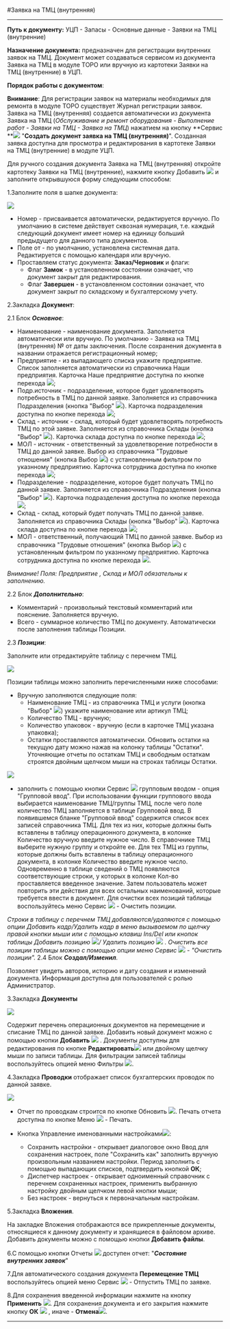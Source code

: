 ﻿#Заявка на ТМЦ (внутренняя)

----------

**Путь к документу:** УЦП - Запасы - Основные данные - Заявки на ТМЦ (внутренние)

**Назначение документа:**  предназначен для регистрации внутренних заявок на ТМЦ.  Документ может создаваться сервисом из документа Заявка на ТМЦ в модуле ТОРО или вручную из картотеки Заявки на ТМЦ (внутренние) в УЦП.

**Порядок работы с документом**:

**Внимание**: Для регистрации заявок на материалы необходимых для ремонта в модуле ТОРО  существует Журнал регистрации заявок. Заявка на ТМЦ (внутренняя) создается автоматически из документа Заявка на ТМЦ (*Обслуживание и ремонт оборудования - Выполнение работ - Заявки на ТМЦ - Заявка на ТМЦ*) нажатием на кнопку **Сервис **![](topic:SCM.AddFiles.Btn_Services.png) "**Создать документ заявка на ТМЦ (внутренняя)**". Созданная заявка доступна для просмотра и редактирования в картотеке Заявки на ТМЦ (внутренние) в модуле УЦП.

Для ручного создания документа Заявка на ТМЦ (внутренняя) откройте картотеку Заявки на ТМЦ (внутренние), нажмите кнопку Добавить  ![](topic:SCM.AddFiles.Buttons.Btn_Add.png) и заполните открывшуюся форму следующим способом:

1.Заполните поля в шапке документа:

![](topic:SCM.AddFiles.Screenshot_1924.jpg)

 * Номер - присваивается автоматически, редактируется вручную. По умолчанию в системе действует сквозная нумерация, т.е. каждый следующий документ имеет номер на единицу больший предыдущего для данного типа документов.
* Поле от - по умолчанию, установлена системная дата. Редактируется с помощью календаря или вручную. 
* Проставляем статус документа: **Заказ/Черновик** и флаги:
    * Флаг **Замок** - в установленном состоянии означает, что документ закрыт для редактирования. 
    * Флаг **Завершен** - в установленном состоянии означает, что документ закрыт по складскому и бухгалтерскому учету. 

2.Закладка **Документ**: 

2.1 Блок ***Основное***:

* Наименование - наименование документа. Заполняется автоматически или вручную. По умолчанию - Заявка на ТМЦ (внутренняя) №  от даты заключения.  После сохранения документа в названии отражается регистрационный номер; 
* Предприятие  - из выпадающего списка укажите предприятие. Список заполняется автоматически из справочника Наши предприятия. Карточка Наше предприятие доступна по кнопке перехода ![](topic:SCM.AddFiles.Btn_go.png);
* Подр.источник - подразделение, которое будет удовлетворять потребность в ТМЦ по данной заявке. Заполняется из справочника Подразделения (кнопка  "Выбор" ![](topic:SCM.AddFiles.Buttons.Btn_select.png)). Карточка  подразделения доступна по кнопке перехода ![](topic:SCM.AddFiles.Btn_go.png);
* Склад - источник - склад, который будет удовлетворять потребность ТМЦ по этой заявке. Заполняется из справочника Склады (кнопка  "Выбор" ![](topic:SCM.AddFiles.Buttons.Btn_select.png)). Карточка  склада доступна по кнопке перехода ![](topic:SCM.AddFiles.Btn_go.png);
* МОЛ - источник  - ответственный за удовлетворение потребности в ТМЦ до данной заявке. Выбор из справочника "Трудовые отношения" (кнопка Выбор ![](topic:SCM.AddFiles.Buttons.Btn_select.png)) с установленным фильтром по указнному предприятию. Карточка  сотрудника доступна по кнопке перехода ![](topic:SCM.AddFiles.Btn_go.png);
* Подразделение - подразделение, которое будет получать ТМЦ по данной заявке. Заполняется из справочника Подразделения (кнопка  "Выбор" ![](topic:SCM.AddFiles.Buttons.Btn_select.png)). Карточка  подразделения доступна по кнопке перехода ![](topic:SCM.AddFiles.Btn_go.png);
* Склад - склад, который будет получать ТМЦ по данной заявке. Заполняется из справочника Склады (кнопка  "Выбор" ![](topic:SCM.AddFiles.Buttons.Btn_select.png)). Карточка  склада доступна по кнопке перехода ![](topic:SCM.AddFiles.Btn_go.png);
* МОЛ - ответственный, получающий ТМЦ по данной заявке. Выбор из справочника "Трудовые отношения" (кнопка Выбор ![](topic:SCM.AddFiles.Buttons.Btn_select.png)) с установленным фильтром по указнному предприятию. Карточка сотрудника доступна по кнопке перехода ![](topic:SCM.AddFiles.Btn_go.png).

*Внимание! Поля: Предприятие , Склад и МОЛ обязательны к заполнению.*

2.2 Блок ***Дополнительно***:

* Комментарий - произвольный текстовый комментарий или пояснение. Заполняется вручную.
* Всего - суммарное количество ТМЦ по документу. Автоматически после заполнения таблицы Позиции.

2.3 ***Позиции***:

Заполните или отредактируйте таблицу с перечнем ТМЦ. 

![](topic:SCM.AddFiles.Screenshot_1928.jpg)

Позиции таблицы можно заполнить перечисленными ниже способами:

* Вручную заполняются следующие поля:
    * Наименование ТМЦ - из справочника ТМЦ и услуги (кнопка  "Выбор" ![](topic:SCM.AddFiles.Buttons.Btn_select.png)) укажите наименование или артикул ТМЦ;
    * Количество ТМЦ - вручную;
    * Количество упаковок - вручную (если в карточке ТМЦ указана упаковка);
    * Остатки проставляются автоматически. Обновить остатки на текущую дату можно нажав на колонку таблицы "Остатки". Уточняющие отчеты по остаткам ТМЦ и свободным остаткам строятся двойным щелчком мыши на строках таблицы Остатки. 

![](topic:SCM.AddFiles.Screenshot_1929.jpg)
    
*  заполнить с помощью кнопки Сервис ![](topic:SCM.AddFiles.Btn_Services.png) групповым вводом - опция "Групповой ввод".  При использовании функции группового ввода выбирается наименование ТМЦ/группы ТМЦ, после чего поле количество ТМЦ заполняется в таблице Групповой ввод. В появившемся бланке "Групповой ввод" содержится список всех записей справочника ТМЦ. Для тех из них, которые должны быть вставлены в таблицу операционного документа, в колонке Количество вручную введите нужное число. В справочнике ТМЦ выберите нужную группу и откройте ее. Для тех ТМЦ из группы, которые должны быть вставлены в таблицу операционного документа, в колонке Количество введите нужное число. Одновременно в таблице сведений о ТМЦ появляются соответствующие строки, у которых в колонке Кол-во проставляется введенное значение. Затем пользователь может повторить эти действия для всех остальных наименований, которые требуется ввести в документ. Для очистки всех позиций таблицы воспользуйтесь меню Сервис ![](topic:SCM.AddFiles.Btn_Services.png) - Очистить позиции.
    
*Строки в таблицу с перечнем ТМЦ добавляются/удаляются с помощью опции Добавить кадр/Удалить кадр в меню вызываемом по щелчку правой кнопки мыши или с помощью клавиш Ins/Del или кнопок таблицы Добавить позицию ![](topic:SCM.AddFiles.Buttons.Btn_Add.png)/ Удалить позицию ![](topic:SCM.AddFiles.Btn_Del_tab.png) . Очистить  все позиции таблицы можно с помощью опции меню  Сервис ![](topic:SCM.AddFiles.Btn_Services.png) - "Очистить позиции".*
2.4 Блок ***Создал/Изменил***.

Позволяет увидеть авторов, историю и дату создания и изменений документа. Информация доступна для пользователей с ролью Администратор.

3.Закладка **Документы**

![](topic:SCM.AddFiles.Screenshot_1925.jpg)

Содержит перечень операционных документов на перемещение и списание ТМЦ по данной заявке. Добавить новый документ можно с помощью кнопки **Добавить** ![](topic:SCM.AddFiles.Buttons.Btn_Add.png)  . Документы доступны для редактирования по кнопке **Редактировать**![](topic:SCM.AddFiles.Buttons.Btn_Edit.png) или двойному щелчку мыши по записи таблицы. Для фильтрации записей таблицы воспользуйтесь опцией меню Фильтры ![](topic:SCM.AddFiles.Buttons.Btn_Filter.png).


4.Закладка **Проводки** отображает список бухгалтерских проводок по данной заявке.

![](topic:SCM.AddFiles.Screenshot_1926.jpg)

* Отчет по проводкам строится по кнопке Обновить ![](topic:SCM.AddFiles.Btn_Refresh.png). Печать отчета доступна по кнопке Меню ![](topic:SCM.AddFiles.Buttons.BtnSystemMenu.png) - Печать.

* Кнопка Управление именованными настройками![](topic:SCM.AddFiles.Btn_Settings_menager.png):
    * Сохранить настройки -  открывает диалоговое окно Ввод для сохранения настроек, поле "Сохранить как" заполнить вручную произвольным названием настройки. Период заполнить с помощью выпадающих списков, подтвердить кнопкой **ОК**;
    * Диспетчер настроек - открывает одноименный справочник с перечнем сохраненных настроек, применить  выбранную настройку двойным щелчком левой кнопки мыши;
    * Без настроек - вернуться к первоначальным настройкам.

5.Закладка **Вложения**.

На закладке Вложения отображаются все прикрепленные документы, относящиеся к данному документу и хранящиеся в файловом архиве. Добавить документы можно с помощью кнопки **Добавить файлы**.


6.С помощью кнопки Отчеты  ![](topic:SCM.AddFiles.Buttons.Btn_Report.png) доступен отчет: "***Состояние внутренних заявок***"

7.Для автоматического создания документа  **Перемещение ТМЦ**  воспользуйтесь опцией меню Сервис ![](topic:SCM.AddFiles.Btn_Services.png) - Отпустить ТМЦ по заявке.

8.Для сохранения введенной информации нажмите на кнопку **Применить** ![](topic:SCM.AddFiles.Btn_OK.png).
Для сохранения документа и его закрытия нажмите кнопку **ОК**
![](topic:SCM.AddFiles.Btn_Post.png) , иначе  -  **Отмена**![](topic:SCM.AddFiles.BtnCloseCancel.png).

------